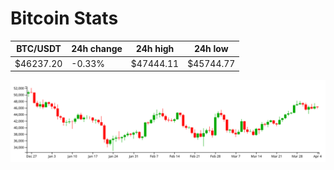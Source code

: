 # Bitcoin Stats

BTC/USDT|24h change|24h high|24h low|
|---|---|---|---|
|$46237.20|-0.33%|$47444.11|$45744.77|

<img src="./chart.svg">
